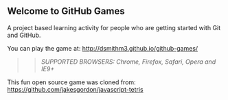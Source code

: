 ## Welcome to GitHub Games

A project based learning activity for people who are getting started with Git and GitHub.

You can play the game at: http://dsmithm3.github.io/github-games/

>> _*SUPPORTED BROWSERS*: Chrome, Firefox, Safari, Opera and IE9+_

This fun open source game was cloned from: https://github.com/jakesgordon/javascript-tetris

